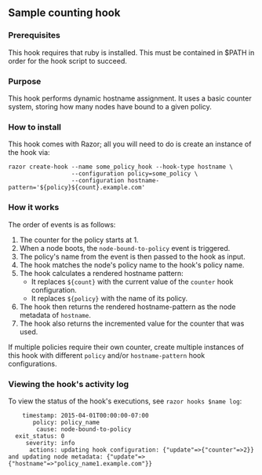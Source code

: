 ## Sample counting hook

### Prerequisites

This hook requires that ruby is installed. This must be contained in $PATH in
order for the hook script to succeed.

### Purpose

This hook performs dynamic hostname assignment. It uses a basic counter system,
storing how many nodes have bound to a given policy.

### How to install

This hook comes with Razor; all you will need to do is create an instance of
the hook via:

```
razor create-hook --name some_policy_hook --hook-type hostname \
                  --configuration policy=some_policy \
                  --configuration hostname-pattern='${policy}${count}.example.com'
```

### How it works

The order of events is as follows:

1. The counter for the policy starts at 1.
2. When a node boots, the `node-bound-to-policy` event is triggered.
3. The policy's name from the event is then passed to the hook as input.
4. The hook matches the node's policy name to the hook's policy name.
5. The hook calculates a rendered hostname pattern:
   - It replaces `${count}` with the current value of the `counter` hook 
     configuration.
   - It replaces `${policy}` with the name of its policy.
6. The hook then returns the rendered hostname-pattern as the node metadata
   of `hostname`.
7. The hook also returns the incremented value for the counter that was used.

If multiple policies require their own counter, create multiple instances of
this hook with different `policy` and/or `hostname-pattern` hook configurations.

### Viewing the hook's activity log

To view the status of the hook's executions, see `razor hooks $name log`:

        timestamp: 2015-04-01T00:00:00-07:00
           policy: policy_name
            cause: node-bound-to-policy
      exit_status: 0
         severity: info
          actions: updating hook configuration: {"update"=>{"counter"=>2}} and updating node metadata: {"update"=>{"hostname"=>"policy_name1.example.com"}}

